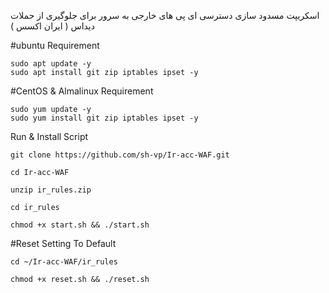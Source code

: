 اسکریپت مسدود سازی دسترسی ای پی های خارجی به سرور برای جلوگیری از حملات دیداس ( ایران اکسس ) 

#ubuntu Requirement
````
sudo apt update -y
sudo apt install git zip iptables ipset -y
````

#CentOS & Almalinux Requirement
````
sudo yum update -y
sudo yum install git zip iptables ipset -y
````

Run & Install Script

````
git clone https://github.com/sh-vp/Ir-acc-WAF.git

cd Ir-acc-WAF

unzip ir_rules.zip

cd ir_rules

chmod +x start.sh && ./start.sh
````

#Reset Setting To Default

````
cd ~/Ir-acc-WAF/ir_rules

chmod +x reset.sh && ./reset.sh

````
